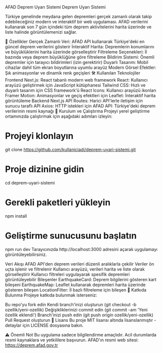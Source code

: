 AFAD Deprem Uyarı Sistemi
Deprem Uyarı Sistemi

Türkiye genelinde meydana gelen depremleri gerçek zamanlı olarak takip edebileceğiniz modern ve interaktif bir web uygulaması. AFAD verilerini kullanarak son 7 gün içindeki tüm deprem aktivitelerini harita üzerinde ve liste halinde görüntülemenizi sağlar.

🌟 Özellikler
Gerçek Zamanlı Veri: AFAD API kullanarak Türkiye'deki en güncel deprem verilerini gösterir
İnteraktif Harita: Depremlerin konumlarını ve büyüklüklerini harita üzerinde görselleştirir
Filtreleme Seçenekleri: İl bazında veya deprem büyüklüğüne göre filtreleme
Bildirim Sistemi: Önemli depremler için tarayıcı bildirimleri (izin gerektirir)
Duyarlı Tasarım: Mobil cihazlar dahil tüm ekran boyutlarına uyumlu arayüz
Modern Görsel Efektler: Şık animasyonlar ve dinamik renk geçişleri
🛠️ Kullanılan Teknolojiler
Frontend
Next.js: React tabanlı modern web framework
React: Kullanıcı arayüzü geliştirmek için JavaScript kütüphanesi
Tailwind CSS: Hızlı ve duyarlı tasarım için CSS framework'ü
React Icons: Kullanıcı arayüzü ikonları
Framer Motion: Animasyonlar ve geçiş efektleri için
Leaflet: İnteraktif harita görüntüleme
Backend
Next.js API Routes: Harici API'lerle iletişim için sunucu taraflı API
Axios: HTTP istekleri için
AFAD API: Türkiye'deki deprem verilerinin resmi kaynağı
🚀 Kurulum ve Çalıştırma
Projeyi yerel geliştirme ortamınızda çalıştırmak için aşağıdaki adımları izleyin:

# Projeyi klonlayın
git clone https://github.com/kullaniciadi/deprem-uyari-sistemi.git

# Proje dizinine gidin
cd deprem-uyari-sistemi

# Gerekli paketleri yükleyin
npm install

# Geliştirme sunucusunu başlatın
npm run dev
Tarayıcınızda http://localhost:3000 adresini açarak uygulamayı görüntüleyebilirsiniz.

Veri Akışı
AFAD API'den deprem verileri düzenli aralıklarla çekilir
Veriler ön uçta işlenir ve filtrelenir
Kullanıcı arayüzü, verileri harita ve liste olarak görselleştirir
Kullanıcı filtreleri uygulayarak spesifik depremleri görüntüleyebilir
Bileşenler
EarthquakeCard: Deprem bilgilerini gösteren kart bileşeni
EarthquakeMap: Leaflet kullanarak depremleri harita üzerinde gösteren bileşen
LocationFilter: İl bazlı filtreleme için bileşen
🤝 Katkıda Bulunma
Projeye katkıda bulunmak isterseniz:

Bu repo'yu fork edin
Kendi branch'inizi oluşturun (git checkout -b ozellik/yeni-ozellik)
Değişikliklerinizi commit edin (git commit -am 'Yeni özellik eklendi')
Branch'inizi push edin (git push origin ozellik/yeni-ozellik)
Pull Request oluşturun
📄 Lisans
Bu proje MIT lisansı altında lisanslanmıştır - detaylar için LICENSE dosyasına bakın.

⚠️ Önemli Not
Bu uygulama sadece bilgilendirme amaçlıdır. Acil durumlarda resmi kaynaklara ve yetkililere başvurun. AFAD'ın resmi web sitesi: https://deprem.afad.gov.tr
